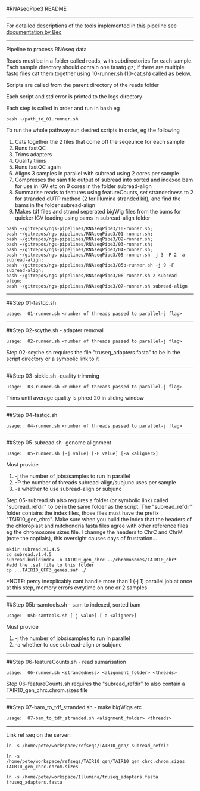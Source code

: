 #RNAseqPipe3 README

---

For detailed descriptions of the tools implemented in this pipeline see [documentation by Bec](https://github.com/pedrocrisp/NGS-pipelines/blob/master/Docs/RNAseq.md)

---

Pipeline to process RNAseq data

Reads must be in a folder called reads, with subdirectories for each sample.  Each sample directory should contain one fasatq.gz; if there are multiple fastq files cat them together using 10-runner.sh (10-cat.sh) called as below.

Scripts are called from the parent directory of the reads folder

Each script and std error is printed to the logs directory

Each step is called in order and run in bash eg 

```
bash ~/path_to_01.runner.sh
```

To run the whole pathway run desired scripts in order, eg the following 

1. Cats together the 2 files that come off the seqeunce for each sample
2. Runs fastQC
3. Trims adapters
4. Quality trims
5. Runs fastQC again
6. Aligns 3 samples in parallel with subread using 2 cores per sample
7. Compresses the sam file output of subread into sorted and indexed bam for use in IGV etc on 9 cores in the folder subread-align
8. Summarise reads to features using featureCounts, set strandedness to 2 for stranded dUTP method (2 for Illumina stranded kit), and find the bams in the folder subread-align
8. Makes tdf files and strand seperated bigWig files from the bams for quicker IGV loading using bams in subread-align folder

```
bash ~/gitrepos/ngs-pipelines/RNAseqPipe3/10-runner.sh;
bash ~/gitrepos/ngs-pipelines/RNAseqPipe3/01-runner.sh;
bash ~/gitrepos/ngs-pipelines/RNAseqPipe3/02-runner.sh;
bash ~/gitrepos/ngs-pipelines/RNAseqPipe3/03-runner.sh;
bash ~/gitrepos/ngs-pipelines/RNAseqPipe3/04-runner.sh;
bash ~/gitrepos/ngs-pipelines/RNAseqPipe3/05-runner.sh -j 3 -P 2 -a subread-align;
bash ~/gitrepos/ngs-pipelines/RNAseqPipe3/05b-runner.sh -j 9 -F subread-align;
bash ~/gitrepos/ngs-pipelines/RNAseqPipe3/06-runner.sh 2 subread-align;
bash ~/gitrepos/ngs-pipelines/RNAseqPipe3/07-runner.sh subread-align
```

---
##Step 01-fastqc.sh
```
usage:  01-runner.sh <number of threads passed to parallel-j flag>
```

---
##Step 02-scythe.sh - adapter removal

```
usage:  02-runner.sh <number of threads passed to parallel-j flag>
```

Step 02-scythe.sh requires the file "truseq_adapters.fasta" to be in the script directory or a symbolic link to it

---
##Step 03-sickle.sh -quality trimming
```
usage:  03-runner.sh <number of threads passed to parallel-j flag>
```
Trims until average quality is phred 20 in sliding window

---
##Step 04-fastqc.sh
```
usage:  04-runner.sh <number of threads passed to parallel-j flag>
```

---
##Step 05-subread.sh -genome alignment
```
usage:  05-runner.sh [-j value] [-P value] [-a <aligner>]
```
Must provide 
1. -j the number of jobs/samples to run in parallel 
2. -P the number of threads subread-align/subjunc uses per sample
3. -a whether to use subread-align or subjunc 

Step 05-subread.sh also requires a folder (or symbolic link) called "subread\_refdir" to be in the same folder as the script. The "subread\_refdir" folder contains the index files, those files must have the prefix "TAIR10\_gen\_chrc". Make sure when you build the index that the headers of the chloroplast and mitchondria fasta files agree with other reference files eg the chromosome sizes file.  I channge the headers to ChrC and ChrM (note the captials), this oversight causes days of frustration...

```
mkdir subread.v1.4.5
cd subread.v1.4.5
subread-buildindex -o TAIR10_gen_chrc ../chromosomes/TAIR10_chr*
#add the .saf file to this folder
cp ...TAIR10_GFF3_genes.saf ./
```

*NOTE: percy inexplicably cant handle more than 1 (-j 1) parallel job at once at this step, memory errors evrytime on one or 2 samples

---
##Step 05b-samtools.sh - sam to indexed, sorted bam
```
usage:  05b-samtools.sh [-j value] [-a <aligner>]
```
Must provide 

1. -j the number of jobs/samples to run in parallel 
2. -a whether to use subread-align or subjunc 

---
##Step 06-featureCounts.sh - read sumarisation
```
usage:  06-runner.sh <strandedness> <alignment_folder> <threads>
```

Step 06-featureCounts.sh requires the "subread\_refdir" to also contain a TAIR10\_gen_chrc.chrom.sizes file

---
##Step 07-bam\_to\_tdf_stranded.sh - make bigWigs etc
```
usage:  07-bam_to_tdf_stranded.sh <alignment_folder> <threads>
```
---
Link ref seq on the server:

```
ln -s /home/pete/workspace/refseqs/TAIR10_gen/ subread_refdir

ln -s /home/pete/workspace/refseqs/TAIR10_gen/TAIR10_gen_chrc.chrom.sizes TAIR10_gen_chrc.chrom.sizes

ln -s /home/pete/workspace/Illumina/truseq_adapters.fasta truseq_adapters.fasta

```

